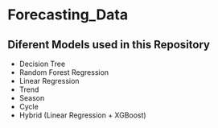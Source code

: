# Forecasting_Data
## Diferent Models used in this Repository

* Decision Tree
* Random Forest Regression
* Linear Regression
* Trend
* Season
* Cycle
* Hybrid (Linear Regression + XGBoost)
